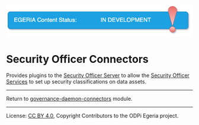 <!-- SPDX-License-Identifier: Apache-2.0 -->
<!-- Copyright Contributors to the ODPi Egeria project. -->

![InDev](../../../../../open-metadata-publication/website/images/egeria-content-status-in-development.png#pagewidth)

# Security Officer Connectors

Provides plugins to the
[Security Officer Server](../../../../admin-services/docs/concepts/security-officer-server.md)
to allow the [Security Officer Services](../../../../governance-servers/security-officer-services)
to set up security classifications on data assets.

----
Return to [governance-daemon-connectors](..) module.

----
License: [CC BY 4.0](https://creativecommons.org/licenses/by/4.0/),
Copyright Contributors to the ODPi Egeria project.